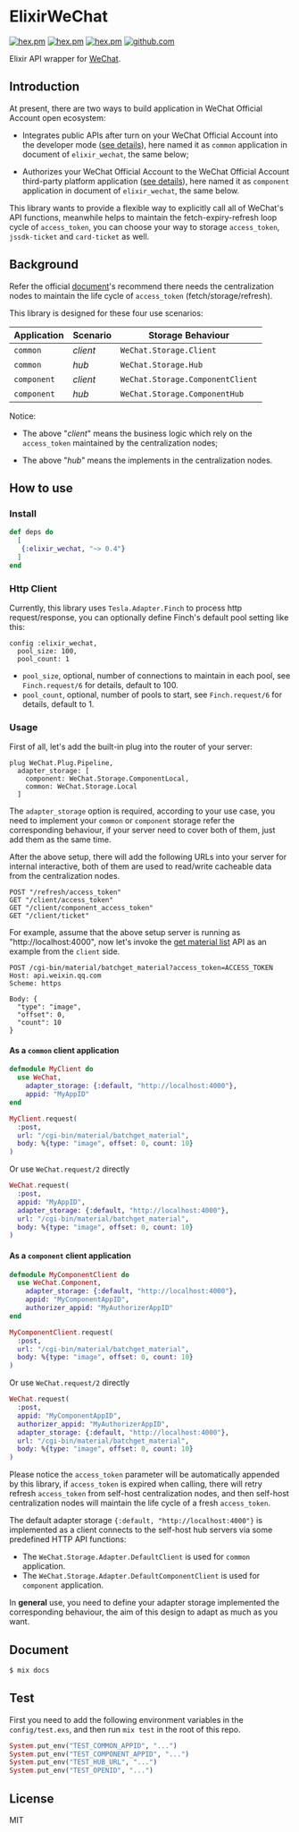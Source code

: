# ElixirWeChat

[![hex.pm](https://img.shields.io/hexpm/v/elixir_wechat.svg)](https://hex.pm/packages/elixir_wechat)
[![hex.pm](https://img.shields.io/hexpm/dt/elixir_wechat.svg)](https://hex.pm/packages/elixir_wechat)
[![hex.pm](https://img.shields.io/hexpm/l/elixir_wechat.svg)](https://hex.pm/packages/elixir_wechat)
[![github.com](https://img.shields.io/github/last-commit/edragonconnect/elixir_wechat.svg)](https://github.com/edragonconnect/elixir_wechat)

Elixir API wrapper for [WeChat](https://www.wechat.com/).

## Introduction

At present, there are two ways to build application in WeChat Official Account
open ecosystem:

* Integrates public APIs after turn on your WeChat Official Account into the developer mode ([see details](https://developers.weixin.qq.com/doc/offiaccount/en/Basic_Information/Access_Overview.html)), here named it as `common` application in document of `elixir_wechat`, the same below;

* Authorizes your WeChat Official Account to the WeChat Official Account third-party platform application ([see details](https://developers.weixin.qq.com/doc/oplatform/en/Third-party_Platforms/Third_party_platform_appid.html)), here named it as `component` application in document of `elixir_wechat`, the same below.

This library wants to provide a flexible way to explicitly call all of
WeChat's API functions, meanwhile helps to maintain the fetch-expiry-refresh
loop cycle of `access_token`, you can choose your way to storage
`access_token`, `jssdk-ticket` and `card-ticket` as well.

## Background

Refer the official
[document](https://developers.weixin.qq.com/doc/offiaccount/en/Basic_Information/Get_access_token.html)'s
recommend there needs the centralization nodes to maintain the life cycle of
`access_token` (fetch/storage/refresh).

This library is designed for these four use scenarios:

| Application | Scenario | Storage Behaviour |
| -------- | ----------- | --------- |
| `common` | *client* | `WeChat.Storage.Client` |
| `common` | *hub* | `WeChat.Storage.Hub` |
| `component` | *client* | `WeChat.Storage.ComponentClient` |
| `component` | *hub* | `WeChat.Storage.ComponentHub` |

Notice:

* The above "*client*" means the business logic which rely on the
  `access_token` maintained by the centralization nodes;

* The above "*hub*" means the implements in the centralization nodes.

## How to use

### Install

```elixir
def deps do
  [
   {:elixir_wechat, "~> 0.4"}
  ]
end
```

### Http Client

Currently, this library uses `Tesla.Adapter.Finch` to process http request/response, you can optionally define Finch's 
default pool setting like this:

```
config :elixir_wechat,
  pool_size: 100,
  pool_count: 1
```

* `pool_size`, optional, number of connections to maintain in each pool, see `Finch.request/6` for details, default to 100.
* `pool_count`, optional, number of pools to start, see `Finch.request/6` for details, default to 1.

### Usage

First of all, let's add the built-in plug into the router of your server:

```
plug WeChat.Plug.Pipeline,
  adapter_storage: [
    component: WeChat.Storage.ComponentLocal,
    common: WeChat.Storage.Local
  ]
```

The `adapter_storage` option is required, according to your use case, you need
to implement your `common` or `component` storage refer the corresponding
behaviour, if your server need to cover both of them, just add them as the same
time.

After the above setup, there will add the following URLs into your server for
internal interactive, both of them are used to read/write cacheable data from
the centralization nodes.

```
POST "/refresh/access_token"
GET "/client/access_token"
GET "/client/component_access_token"
GET "/client/ticket"
```

For example, assume that the above setup server is running as
"http://localhost:4000", now let's invoke the [get material list](https://developers.weixin.qq.com/doc/offiaccount/Asset_Management/Get_materials_list.html)
API as an example from the `client` side.

```text
POST /cgi-bin/material/batchget_material?access_token=ACCESS_TOKEN
Host: api.weixin.qq.com
Scheme: https

Body: {
  "type": "image",
  "offset": 0,
  "count": 10
}
```

#### As a `common` client application

```elixir
defmodule MyClient do
  use WeChat,
    adapter_storage: {:default, "http://localhost:4000"},
    appid: "MyAppID"
end

MyClient.request(
  :post,
  url: "/cgi-bin/material/batchget_material",
  body: %{type: "image", offset: 0, count: 10}
)
```

Or use `WeChat.request/2` directly

```elixir
WeChat.request(
  :post,
  appid: "MyAppID",
  adapter_storage: {:default, "http://localhost:4000"},
  url: "/cgi-bin/material/batchget_material",
  body: %{type: "image", offset: 0, count: 10}
)
```

#### As a `component` client application

```elixir
defmodule MyComponentClient do
  use WeChat.Component,
    adapter_storage: {:default, "http://localhost:4000"},
    appid: "MyComponentAppID",
    authorizer_appid: "MyAuthorizerAppID"
end

MyComponentClient.request(
  :post,
  url: "/cgi-bin/material/batchget_material",
  body: %{type: "image", offset: 0, count: 10}
)
```

Or use `WeChat.request/2` directly

```elixir
WeChat.request(
  :post,
  appid: "MyComponentAppID",
  authorizer_appid: "MyAuthorizerAppID",
  adapter_storage: {:default, "http://localhost:4000"},
  url: "/cgi-bin/material/batchget_material",
  body: %{type: "image", offset: 0, count: 10}
)
```

Please notice the `access_token` parameter will be automatically appended by
this library, if `access_token` is expired when calling, there will retry
refresh `access_token` from self-host centralization nodes, and then self-host
centralization nodes will maintain the life cycle of a fresh `access_token`.

The default adapter storage `{:default, "http://localhost:4000"}` is
implemented as a client connects to the self-host hub servers via some predefined HTTP API
functions:
  
  * The `WeChat.Storage.Adapter.DefaultClient` is used for `common` application.
  * The `WeChat.Storage.Adapter.DefaultComponentClient` is used for `component` application.

In **general** use, you need to define your adapter storage implemented the
corresponding behaviour, the aim of this design to adapt as much as you want.

## Document

```bash
$ mix docs
```

## Test

First you need to add the following environment variables in the
`config/test.exs`, and then run `mix test` in the root of this repo.

```elixir
System.put_env("TEST_COMMON_APPID", "...")
System.put_env("TEST_COMPONENT_APPID", "...")
System.put_env("TEST_HUB_URL", "...")
System.put_env("TEST_OPENID", "...")
```

## License

MIT
